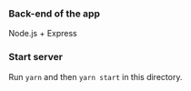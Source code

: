 ### Back-end of the app

Node.js + Express  


### Start server

Run `yarn` and then `yarn start` in this directory.